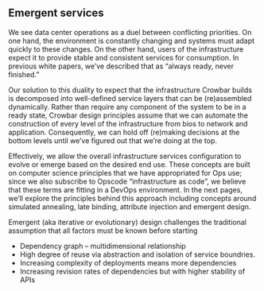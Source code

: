 ## Emergent services

We see data center operations as a duel between conflicting priorities.  On one hand, the environment is constantly changing and systems must adapt quickly to these changes.  On the other hand, users of the infrastructure expect it to provide stable and consistent services for consumption.  In previous white papers, we’ve described that as “always ready, never finished.”

Our solution to this duality to expect that the infrastructure Crowbar builds is decomposed into well-defined service layers that can be (re)assembled dynamically.  Rather than require any component of the system to be in a ready state, Crowbar design principles assume that we can automate the construction of every level of the infrastructure from bios to network and application.  Consequently, we can hold off (re)making decisions at the bottom levels until we’ve figured out that we’re doing at the top.  

Effectively, we allow the overall infrastructure services configuration to evolve or emerge based on the desired end use.  These concepts are built on computer science principles that we have appropriated for Ops use; since we also subscribe to Opscode “infrastructure as code”, we believe that these terms are fitting in a DevOps environment.  In the next pages, we’ll explore the principles behind this approach including concepts around simulated annealing, late binding, attribute injection and emergent design.

Emergent (aka iterative or evolutionary) design challenges the traditional assumption that all factors must be known before starting 

* Dependency graph – multidimensional relationship
* High degree of reuse via abstraction and isolation of service boundries.
* Increasing complexity of deployments means more dependencies
* Increasing revision rates of dependencies but with higher stability of APIs
